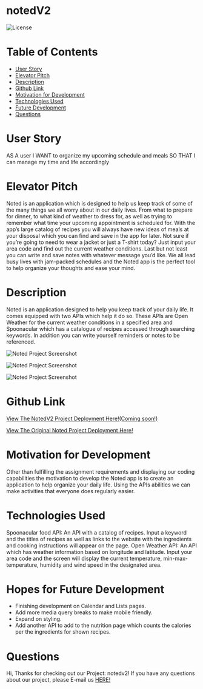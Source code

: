 # notedV2

![License](https://img.shields.io/static/v1?label=License&message=MIT&color=GREEN)

# Table of Contents
* [User Story](#user)
* [Elevator Pitch](#elevator)
* [Description](#description)
* [Github Link](#github)
* [Motivation for Development](#motivation)
* [Technologies Used](#technologies)
* [Future Development](#hopes)
* [Questions](#questions)

# User Story

AS A user
I WANT to organize my upcoming schedule and meals
SO THAT I can manage my time and life accordingly

# Elevator Pitch
Noted is an application which is designed to help us keep track of some of the many things we all worry about in our daily lives. From what to prepare for dinner, to what kind of weather to dress for, as well as trying to remember what time your upcoming appointment is scheduled for. With the app’s large catalog of recipes you will always have new ideas of meals at your disposal which you can find and save in the app for later. Not sure if you’re going to need to wear a jacket or just a T-shirt today? Just input your area code and find out the current weather conditions. Last but not least you can write and save notes with whatever message you’d like. We all lead busy lives with jam-packed schedules and the Noted app is the perfect tool to help organize your thoughts and ease your mind.

# Description
Noted is an application designed to help you keep track of your daily life. It comes equipped with two APIs which help it do so. These APIs are Open Weather for the current weather conditions in a specified area and Spoonacular which has a catalogue of recipes accessed through searching keywords. In addition you can write yourself reminders or notes to be referenced.

![Noted Project Screenshot](assets\screenshots\landing(83).png?raw=true "Noted Landing Page 1")

![Noted Project Screenshot](assets\screenshots\landing(85).png?raw=true "Noted Nutrition Page 2")

![Noted Project Screenshot](assets\screenshots\landing(86).png?raw=true "Noted Nutrition Page 3")

# Github Link

[View The NotedV2 Project Deployment Here!(Coming soon!)](https://github.com/digidoor/notedV2)

[View The Original Noted Project Deployment Here!](https://jonahscottlewis.github.io/noted/)

# Motivation for Development
Other than fulfilling the assignment requirements and displaying our coding capabilities the motivation to develop the Noted app is to create an application to help organize your daily life. Using the APIs abilities we can make activities that everyone does regularly easier.

# Technologies Used
Spoonacular food API:
An API with a catalog of recipes. Input a keyword and the titles of recipes as well as links to the website with the ingredients and cooking instructions will appear on the page.
Open Weather API:
An API which has weather information based on longitude and latitude. Input your area code and the screen will display the current temperature, min-max-temperature, humidity and wind speed in the designated area.

# Hopes for Future Development
* Finishing development on Calendar and Lists pages.
* Add more media query breaks to make mobile friendly.
* Expand on styling.
* Add another API to add to the nutrition page which counts the calories per the ingredients for shown recipes.

# Questions
Hi, Thanks for checking out our Project: notedv2! If you have any questions about our project, please E-mail us [HERE!](mailto:ucdnotedproject@gmail.com)
